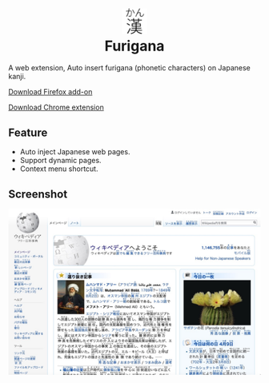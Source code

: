 <h1 align="center">
<img src="./icons/icon.svg" width='10%'/>
<br/>
Furigana
</h1>

A web extension, Auto insert furigana (phonetic characters) on Japanese kanji.

[Download Firefox add-on](https://addons.mozilla.org/zh-CN/firefox/addon/autofurigana/)

[Download Chrome extension](https://github.com/EYHN/Furigana/releases)

## Feature

* Auto inject Japanese web pages.
* Support dynamic pages.
* Context menu shortcut.

## Screenshot

![](./screenshot.jpg)
